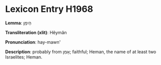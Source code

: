 # Lexicon Entry H1968

**Lemma**: הֵימָן

**Transliteration (xlit)**: Hêymân

**Pronunciation**: hay-mawn'

**Description**:
probably from אָמַן; faithful; Heman, the name of at least two Israelites; Heman.
